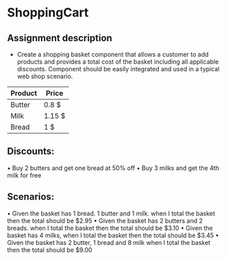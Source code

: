 # ShoppingCart
## Assignment description
 - Create a shopping basket component that allows a customer to add products and provides a total cost of the basket including all applicable discounts. Component should be easily integrated and used in a typical web shop scenario. 

| Product | Price |
| ------ | ------ |
| Butter | 0.8 $ |
| Milk | 1.15 $ |
| Bread | 1 $ |

## Discounts: 
• Buy 2 butters and get one bread at 50% off • Buy 3 milks and get the 4th milk for free 
## Scenarios:
• Given the basket has 1 bread. 1 butter and 1 milk. when I total the basket then the total should be $2.95 
• Given the basket has 2 butters and 2 breads. when I total the basket then the total should be $3.10 
• Given the basket has 4 milks, when I total the basket then the total should be $3.45 
• Given the basket has 2 butter, 1 bread and 8 milk when I total the basket then the total should be $9.00 
